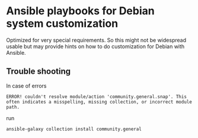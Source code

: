 # Ansible playbooks for Debian system customization

Optimized for very special requirements. So this might not be widespread usable but may provide hints on how to do customization for Debian with Ansible.

## Trouble shooting

In case of errors 

	ERROR! couldn't resolve module/action 'community.general.snap'. This often indicates a misspelling, missing collection, or incorrect module path.
	
run

	ansible-galaxy collection install community.general
	
	

